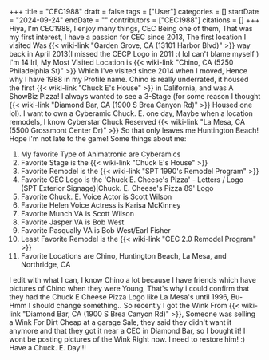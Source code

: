 +++
title = "CEC1988"
draft = false
tags = ["User"]
categories = []
startDate = "2024-09-24"
endDate = ""
contributors = ["CEC1988"]
citations = []
+++
Hiya, I'm CEC1988, I enjoy many things, CEC Being one of them, That was my first interest, I have a passion for CEC since 2013, The first location I visited Was {{< wiki-link "Garden Grove, CA (13101 Harbor Blvd)" >}} way back in April 2013(I missed the CECP Logo in 2011 :( lol can't blame myself ) I'm 14 Irl, My Most Visited Location is {{< wiki-link "Chino, CA (5250 Philadelphia St)" >}} Which I've visited since 2014 when I moved, Hence why I have 1988 in my Profile name. Chino is really underrated, it housed the first {{< wiki-link "Chuck E's House" >}} in California, and was A ShowBiz Pizza! I always wanted to see a 3-Stage (for some reason I thought {{< wiki-link "Diamond Bar, CA (1900 S Brea Canyon Rd)" >}} Housed one lol). I want to own a Cyberamic Chuck. E. one day, Maybe when a location remodels, I know Cyberstar Chuck Reserved {{< wiki-link "La Mesa, CA (5500 Grossmont Center Dr)" >}} So that only leaves me Huntington Beach! Hope i'm not late to the game!
Some things about me:

1.  My favorite Type of Animatronic are Cyberamics
2.  Favorite Stage is the {{< wiki-link "Chuck E's House" >}}
3.  Favorite Remodel is the {{< wiki-link "SPT 1990's Remodel Program" >}}
4.  Favorite CEC Logo is the 'Chuck E. Cheese's Pizza' - Letters / Logo (SPT Exterior Signage)|Chuck. E. Cheese's Pizza 89' Logo
5.  Favorite Chuck. E. Voice Actor is Scott Wilson
6.  Favorite Helen Voice Actress is Karisa McKinney
7.  Favorite Munch VA is Scott Wilson
8.  Favorite Jasper VA is Bob West
9.  Favorite Pasqually VA is Bob West/Earl Fisher
10. Least Favorite Remodel is the {{< wiki-link "CEC 2.0 Remodel Program" >}}
11. Favorite Locations are Chino, Huntington Beach, La Mesa, and Northridge, CA

I edit with what I can, I know Chino a lot because I have friends which have pictures of Chino when they were Young, That's why i could confirm that they had the Chuck E Cheese Pizza Logo like La Mesa's until 1996, Bu- Hmm I should change something..
So recently I got the Wink From {{< wiki-link "Diamond Bar, CA (1900 S Brea Canyon Rd)" >}}, Someone was selling a Wink For Dirt Cheap at a garage Sale, they said they didn't want it anymore and that they got it near a CEC in Diamond Bar, so I bought it! I wont be posting pictures of the Wink Right now. I need to restore him! :)
Have a Chuck. E. Day!!!
